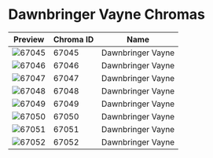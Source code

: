 # Dawnbringer Vayne Chromas

| Preview | Chroma ID | Name |
|---------|-----------|------|
| ![67045](https://raw.communitydragon.org/latest/plugins/rcp-be-lol-game-data/global/default/v1/champion-chroma-images/67/67045.png) | 67045 | Dawnbringer Vayne |
| ![67046](https://raw.communitydragon.org/latest/plugins/rcp-be-lol-game-data/global/default/v1/champion-chroma-images/67/67046.png) | 67046 | Dawnbringer Vayne |
| ![67047](https://raw.communitydragon.org/latest/plugins/rcp-be-lol-game-data/global/default/v1/champion-chroma-images/67/67047.png) | 67047 | Dawnbringer Vayne |
| ![67048](https://raw.communitydragon.org/latest/plugins/rcp-be-lol-game-data/global/default/v1/champion-chroma-images/67/67048.png) | 67048 | Dawnbringer Vayne |
| ![67049](https://raw.communitydragon.org/latest/plugins/rcp-be-lol-game-data/global/default/v1/champion-chroma-images/67/67049.png) | 67049 | Dawnbringer Vayne |
| ![67050](https://raw.communitydragon.org/latest/plugins/rcp-be-lol-game-data/global/default/v1/champion-chroma-images/67/67050.png) | 67050 | Dawnbringer Vayne |
| ![67051](https://raw.communitydragon.org/latest/plugins/rcp-be-lol-game-data/global/default/v1/champion-chroma-images/67/67051.png) | 67051 | Dawnbringer Vayne |
| ![67052](https://raw.communitydragon.org/latest/plugins/rcp-be-lol-game-data/global/default/v1/champion-chroma-images/67/67052.png) | 67052 | Dawnbringer Vayne |